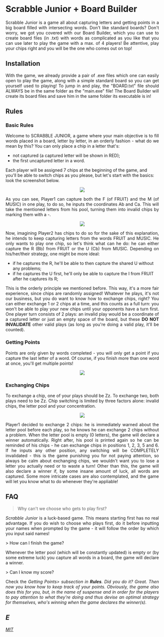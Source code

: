 # Scrabble Junior + Board Builder

<p align="justify">
Scrabble Junior is a game all about capturing letters and getting points in a big board filled with intersecting words. Don't like standard boards? Don't worry, we got you covered with our Board Builder, which you can use to create board files (in .txt) with words as complicated as you like that you can use later to play the game with a max. of 4 players! Be attentive, play your chips right and you will be the one who comes out on top!
</p>

## Installation

<p align="justify">
With the game, we already provide a pair of .exe files which one can easily open to play the game, along with a simple standard board so you can get yourself used to playing! To jump in and play, the "BOARD.txt" file should ALWAYS be in the same folder as the "main.exe" file!
The Board Builder will create its board files and save him in the same folder its executable is in!
</p>

## Rules

### Basic Rules
<p align="justify">
Welcome to SCRABBLE JUNIOR, a game where your main objective is to fill words placed in a board, letter by letter, in an orderly fashion - what do we mean by this? You can only place a chip in a letter that's:<ul>
<li>not captured (a captured letter will be shown in RED);</li>
<li>the first uncaptured letter in a word.</li></ul>Each player will be assigned 7 chips at the beginning of the game, and you'll be able to switch chips as you please, but let's start with the basics: look the screenshot below.
</p>

<p align="center">
  <img src="https://user-images.githubusercontent.com/64466406/81388100-b1b22300-910f-11ea-8054-a6bd9cb36e6c.png">
</p>

<p align="justify">
As you can see, Player1 can capture both the F (of FRUIT) and the M (of MUSIC) in one play, to do so, he inputs the coordinates Ab and Ca. This will take the mentioned letters from his pool, turning them into invalid chips by marking them with a -.
</p>

<p align="center">
  <img src="https://user-images.githubusercontent.com/64466406/81388458-3ac95a00-9110-11ea-8aae-602e776dddd5.png">
</p>

<p align="justify">
Now, imagining Player2 has chips to do so for the sake of this explanation, he intends to keep capturing letters from the words FRUIT and MUSIC. He only wants to play one chip, so let's think what can he do: he can either capture the R (Bb) from FRUIT or the U (Cb) from MUSIC. Depending on his/her/their strategy, one might be more ideal:
<ul>
<li>if he captures the R, he'll be able to then capture the shared U without any problems;</li>
<li>if he captures the U first, he'll only be able to capture the I from FRUIT after he captures its R;</li></ul>
<p align="justify">
This is the orderly principle we mentioned before. This way, it's a more fair experience, since chips are randomly assigned!
Whatever he plays, it's not our business, but you do want to know how to exchange chips, right? You can either exchange 1 or 2 chips at a time, and this counts as a full turn: you won't be able to play your new chips until your opponents have a turn first. One player turn consists of 2 plays: an invalid play would be a coordinate of a captured letter or just an empty space of the board, but these <strong>DO NOT INVALIDATE</strong> other valid plays (as long as you're doing a valid play, it'll be counted).
</p>

### Getting Points
<p align="justify">
Points are only given by words completed - you will only get a point if you capture the last letter of a word. Of course, if you finish more than one word at once, you'll get multiple points!
</p>

<p align="center">
  <img src="https://user-images.githubusercontent.com/64466406/81389602-035bad00-9112-11ea-8388-7560f0fc2a5a.png">
</p>

### Exchanging Chips
<p align="justify">
To exchange a chip, one of your plays should be Zz. To exchange two, both plays need to be Zz. Chip switching is limited by three factors alone: invalid chips, the letter pool and your concentration.
</p>

<p align="center">
  <img src="https://user-images.githubusercontent.com/64466406/81389700-27b78980-9112-11ea-9b06-62ae8b221a55.png">
</p>

<p align="justify">
Player1 decided to exchange 2 chips: he is immediately warned about the letter pool before each play, so he knows he can exchange 2 chips without a problem. When the letter pool is empty (0 letters), the game will declare a winner automatically. Right after, his pool is printed again so he can be reminded of his chips - he can exchange chips in positions 1, 2, 3, 5 and 6.
If he inputs any other position, any switching will be COMPLETELY invalidated - this is the game punishing you for not paying attention, so always be calm about exchanging chips, we wouldn't want you to lose a letter you actually need or to waste a turn!
Other than this, the game will also declare a winner if, by some insane amount of luck, all words are captured.
Some more intricate cases are also contemplated, and the game will let you know what to do whenever they're appliable!
</p>

## FAQ
> Why can't we choose who gets to play first?
<p align="justify">
<em>Scrabble Junior</em> is a luck-based game. This means starting first has no real advantage. If you do wish to choose who plays first, do it before inputting your names when prompted by the game - it will follow the order by which you input said names!
</p>
> How can I finish the game?
<p align="justify">
Whenever the letter pool (which will be constantly updated) is empty or (by some extreme luck) you capture all words in a board, the game will declare a winner. 
</p>
> Can I know my score?
<p align="justify">
  Check the <em>Getting Points> subsection in <strong>Rules</strong>. Did you do it? Great. Then now you know how to keep track of your points. Obviously, the game also does this for you, but, in the name of suspense and in order for the players to pay attention to what they're doing and thus devise an optimal strategy for themselves, who's winning when the game declares the winner(s).
</p>

## E
[MIT](https://choosealicense.com/licenses/mit/)
</div>
